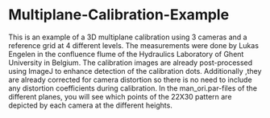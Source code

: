 # Multiplane-Calibration-Example

This is an example of a 3D multiplane calibration using 3 cameras and a reference grid at 4 different levels.
The measurements were done by Lukas Engelen in the confluence flume of the Hydraulics Laboratory of Ghent University in Belgium.
The calibration images are already post-processed using ImageJ to enhance detection of the calibration dots.
Additionally ,they are already corrected for camera distortion so there is no need to include any distortion coefficients during calibration.
In the man_ori.par-files of the different planes, you will see which points of the 22X30 pattern are depicted by each camera at the different heights.
